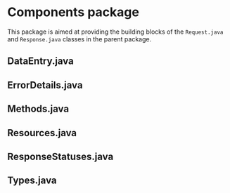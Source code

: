 # Components package
This package is aimed at providing the building blocks of the `Request.java` and `Response.java` classes in the parent package.

## DataEntry.java

## ErrorDetails.java

## Methods.java

## Resources.java

## ResponseStatuses.java

## Types.java